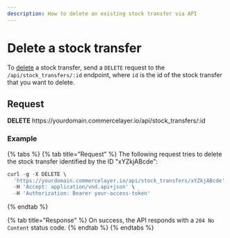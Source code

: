 ```yaml
---
description: How to delete an existing stock transfer via API
---
```


# Delete a stock transfer

To <a href="https://docs.commercelayer.io/developers/deleting-resources" target="_blank">delete</a> a stock transfer, send a `DELETE` request to the `/api/stock_transfers/:id` endpoint, where `id` is the id of the stock transfer that you want to delete.

## Request

**DELETE** https://<i></i>yourdomain.commercelayer.io/api/stock_transfers/:id

### Example

{% tabs %}
{% tab title="Request" %}
The following request tries to delete the stock transfer identified by the ID "xYZkjABcde":

```javascript
curl -g -X DELETE \
  'https://yourdomain.commercelayer.io/api/stock_transfers/xYZkjABcde' \
  -H 'Accept: application/vnd.api+json' \
  -H 'Authorization: Bearer your-access-token'
```
{% endtab %}

{% tab title="Response" %}
On success, the API responds with a `204 No Content` status code.
{% endtab %}
{% endtabs %}

